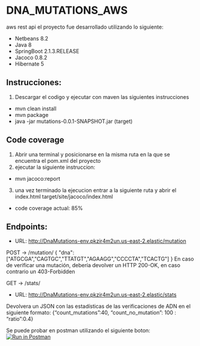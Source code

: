 # DNA_MUTATIONS_AWS
aws rest api el proyecto fue desarrollado utilizando lo siguiente:

 - Netbeans 8.2
 - Java 8
 - SpringBoot 2.1.3.RELEASE
 - Jacoco 0.8.2
 - Hibernate 5
 
## Instrucciones:

1. Descargar el codigo y ejecutar con maven las siguientes instrucciones
  - mvn clean install
  - mvn package  
  - java -jar mutations-0.0.1-SNAPSHOT.jar (target)

## Code coverage

1. Abrir una terminal y posicionarse  en la misma ruta en la que se encuentra el pom.xml del proyecto
2. ejecutar la siguiente instruccion:
  - mvn jacoco:report
3. una vez terminado la ejecucion entrar a la siguiente ruta y abrir el index.html  target/site/jacoco/index.html 

- code coverage actual: 85%

## Endpoints:

 - URL: http://DnaMutations-env.pkzir4m2un.us-east-2.elastic/mutation

POST → /mutation/
{
"dna":["ATGCGA","CAGTGC","TTATGT","AGAAGG","CCCCTA","TCACTG"]
}
En caso de verificar una mutación, debería devolver un HTTP 200-OK, en caso contrario un 403-Forbidden

GET → /stats/

 - URL: http://DnaMutations-env.pkzir4m2un.us-east-2.elastic/stats
 
 Devolvera un JSON con las estadísticas de las verificaciones de ADN en el siguiente formato:
   {“count_mutations”:40, “count_no_mutation”: 100 : “ratio”:0.4}
 
Se puede probar en postman utilizando el siguiente boton: [![Run in Postman](https://run.pstmn.io/button.svg)](https://app.getpostman.com/run-collection/5ec3c0ae28ed10d4e51e)
 
